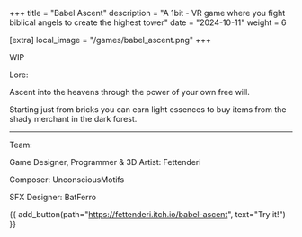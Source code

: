 +++
title = "Babel Ascent"
description = "A 1bit - VR game where you fight biblical angels to create the highest tower"
date = "2024-10-11"
weight = 6

[extra]
local_image = "/games/babel_ascent.png"
+++

WIP

Lore:

Ascent into the heavens through the power of your own free will.

Starting just from bricks you can earn light essences to buy items from the shady merchant in the dark forest.

-------------------

Team:

Game Designer, Programmer & 3D Artist:
Fettenderi

Composer:
UnconsciousMotifs

SFX Designer:
BatFerro

{{ add_button(path="https://fettenderi.itch.io/babel-ascent", text="Try it!") }}
